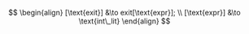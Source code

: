 $$
\begin{align}
[\text{exit}] &\to exit[\text{expr}];
\\
[\text{expr}] &\to \text{int\_lit}
\end{align}
$$